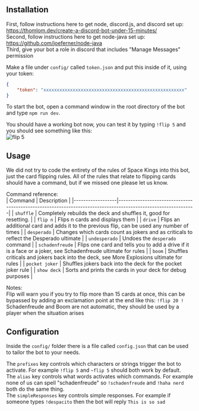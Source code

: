 ## Installation
First, follow instructions here to get node, discord.js, and discord set up: https://thomlom.dev/create-a-discord-bot-under-15-minutes/   
Second, follow instructions here to get node-java set up: https://github.com/joeferner/node-java    
Third, give your bot a role in discord that includes "Manage Messages" permission   

Make a file under `config/` called `token.json` and put this inside of it, using your token:  

```json
{
    "token": "xxxxxxxxxxxxxxxxxxxxxxxxxxxxxxxxxxxxxxxxxxxxxxxxxxxxx"
}
```

To start the bot, open a command window in the root directory of the bot and type `npm run dev`.

You should have a working bot now, you can test it by typing `!flip 5` and you should see something like this:  
![flip 5](https://i.imgur.com/qwMVa9f.png "flip 5 result")

## Usage

We did not try to code the entirety of the rules of Space Kings into this bot, just the card flipping rules. All of the rules that relate to flipping cards should have a command, but if we missed one please let us know.   

Command reference:  
| Command          | Description                                                                                                  |
|------------------|--------------------------------------------------------------------------------------------------------------|
| `shuffle`        | Completely rebuilds the deck and shuffles it, good for resetting.                                            |
| `flip n`         | Flips n cards and displays them                                                                              |
| `drive`          | Flips an additional card and adds it to the previous flip, can be used any number of times                   |
| `desperado`      | Changes which cards count as jokers and as criticals to reflect the Desperado ultimate                       |
| `undesperado`    | Undoes the `desperado` command                                                                               |
| `schadenfreude`  | Flips one card and tells you to add a drive if it is a face or a joker, see Schadenfreude ultimate for rules |
| `boom`           | Shuffles criticals and jokers back into the deck, see More Explosions ultimate for rules                     |
| `pocket joker`   | Shuffles jokers back into the deck for the pocket joker rule                                                 |
| `show deck`      | Sorts and prints the cards in your deck for debug purposes                                                   |

Notes:   
Flip will warn you if you try to flip more than 15 cards at once, this can be bypassed by adding an exclamation point at the end like this: `!flip 20 !`
Schadenfreude and Boom are not automatic, they should be used by a player when the situation arises 

## Configuration

Inside the `config/` folder there is a file called `config.json` that can be used to tailor the bot to your needs.   
  
The `prefixes` key controls which characters or strings trigger the bot to activate. For example `!flip 5` and `~flip 5` should both work by default.   
The `alias` key controls what words activates which commands. For example none of us can spell "schadenfreude" so `!schadenfreude` and `!haha nerd` both do the same thing.   
The `simpleResponses` key controls simple responses. For example if someone types `!despacito` then the bot will reply `This is so sad`